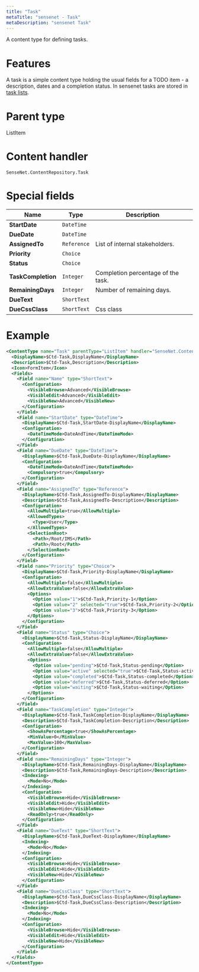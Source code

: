 ```yaml
---
title: "Task"
metaTitle: "sensenet - Task"
metaDescription: "sensenet Task"
---
```


A content type for defining tasks.

# Features

A task is a simple content type holding the usual fields for a TODO item - a description, dates and a completion status. In sensenet tasks are stored in [task lists](/concepts/content-types/12-tasklist).

# Parent type

ListItem

# Content handler

`SenseNet.ContentRepository.Task`

# Special fields

| Name               | Type        | Description                        |
| ------------------ | ----------- | ---------------------------------- |
| **StartDate**      | `DateTime`  |                                    |
| **DueDate**        | `DateTime`  |                                    |
| **AssignedTo**     | `Reference` | List of internal stakeholders.     |
| **Priority**       | `Choice`    |                                    |
| **Status**         | `Choice`    |                                    |
| **TaskCompletion** | `Integer`   | Completion percentage of the task. |
| **RemainingDays**  | `Integer`   | Number of remaining days.          |
| **DueText**        | `ShortText` |                                    |
| **DueCssClass**    | `ShortText` | Css class                          |

# Example

```xml
<ContentType name="Task" parentType="ListItem" handler="SenseNet.ContentRepository.Task" xmlns="http://schemas.sensenet.com/SenseNet/ContentRepository/ContentTypeDefinition">
  <DisplayName>$Ctd-Task,DisplayName</DisplayName>
  <Description>$Ctd-Task,Description</Description>
  <Icon>FormItem</Icon>
  <Fields>
    <Field name="Name" type="ShortText">
      <Configuration>
        <VisibleBrowse>Advanced</VisibleBrowse>
        <VisibleEdit>Advanced</VisibleEdit>
        <VisibleNew>Advanced</VisibleNew>
      </Configuration>
    </Field>
    <Field name="StartDate" type="DateTime">
      <DisplayName>$Ctd-Task,StartDate-DisplayName</DisplayName>
      <Configuration>
        <DateTimeMode>DateAndTime</DateTimeMode>
      </Configuration>
    </Field>
    <Field name="DueDate" type="DateTime">
      <DisplayName>$Ctd-Task,DueDate-DisplayName</DisplayName>
      <Configuration>
        <DateTimeMode>DateAndTime</DateTimeMode>
        <Compulsory>true</Compulsory>
      </Configuration>
    </Field>
    <Field name="AssignedTo" type="Reference">
      <DisplayName>$Ctd-Task,AssignedTo-DisplayName</DisplayName>
      <Description>$Ctd-Task,AssignedTo-Description</Description>
      <Configuration>
        <AllowMultiple>true</AllowMultiple>
        <AllowedTypes>
          <Type>User</Type>
        </AllowedTypes>
        <SelectionRoot>
          <Path>/Root/IMS</Path>
          <Path>/Root</Path>
        </SelectionRoot>
      </Configuration>
    </Field>
    <Field name="Priority" type="Choice">
      <DisplayName>$Ctd-Task,Priority-DisplayName</DisplayName>
      <Configuration>
        <AllowMultiple>false</AllowMultiple>
        <AllowExtraValue>false</AllowExtraValue>
        <Options>
          <Option value="1">$Ctd-Task,Priority-1</Option>
          <Option value="2" selected="true">$Ctd-Task,Priority-2</Option>
          <Option value="3">$Ctd-Task,Priority-3</Option>
        </Options>
      </Configuration>
    </Field>
    <Field name="Status" type="Choice">
      <DisplayName>$Ctd-Task,Status-DisplayName</DisplayName>
      <Configuration>
        <AllowMultiple>false</AllowMultiple>
        <AllowExtraValue>false</AllowExtraValue>
        <Options>
          <Option value="pending">$Ctd-Task,Status-pending</Option>
          <Option value="active" selected="true">$Ctd-Task,Status-active</Option>
          <Option value="completed">$Ctd-Task,Status-completed</Option>
          <Option value="deferred">$Ctd-Task,Status-deferred</Option>
          <Option value="waiting">$Ctd-Task,Status-waiting</Option>
        </Options>
      </Configuration>
    </Field>
    <Field name="TaskCompletion" type="Integer">
      <DisplayName>$Ctd-Task,TaskCompletion-DisplayName</DisplayName>
      <Description>$Ctd-Task,TaskCompletion-Description</Description>
      <Configuration>
        <ShowAsPercentage>true</ShowAsPercentage>
        <MinValue>0</MinValue>
        <MaxValue>100</MaxValue>
      </Configuration>
    </Field>
    <Field name="RemainingDays" type="Integer">
      <DisplayName>$Ctd-Task,RemainingDays-DisplayName</DisplayName>
      <Description>$Ctd-Task,RemainingDays-Description</Description>
      <Indexing>
        <Mode>No</Mode>
      </Indexing>
      <Configuration>
        <VisibleBrowse>Hide</VisibleBrowse>
        <VisibleEdit>Hide</VisibleEdit>
        <VisibleNew>Hide</VisibleNew>
        <ReadOnly>true</ReadOnly>
      </Configuration>
    </Field>
    <Field name="DueText" type="ShortText">
      <DisplayName>$Ctd-Task,DueText-DisplayName</DisplayName>
      <Indexing>
        <Mode>No</Mode>
      </Indexing>
      <Configuration>
        <VisibleBrowse>Hide</VisibleBrowse>
        <VisibleEdit>Hide</VisibleEdit>
        <VisibleNew>Hide</VisibleNew>
      </Configuration>
    </Field>
    <Field name="DueCssClass" type="ShortText">
      <DisplayName>$Ctd-Task,DueCssClass-DisplayName</DisplayName>
      <Description>$Ctd-Task,DueCssClass-Description</Description>
      <Indexing>
        <Mode>No</Mode>
      </Indexing>
      <Configuration>
        <VisibleBrowse>Hide</VisibleBrowse>
        <VisibleEdit>Hide</VisibleEdit>
        <VisibleNew>Hide</VisibleNew>
      </Configuration>
    </Field>
  </Fields>
</ContentType>
```
